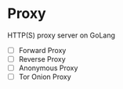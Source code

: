 # Proxy
HTTP(S) proxy server on GoLang

- [ ] Forward Proxy
- [ ] Reverse Proxy
- [ ] Anonymous Proxy
- [ ] Tor Onion Proxy
